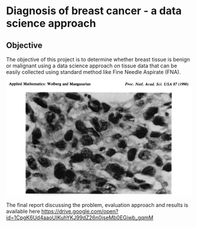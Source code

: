 # Diagnosis of breast cancer - a data science approach

## Objective
The objective of this project is to determine whether breast tissue is benign or malignant using a data science approach on tissue data that can be easily collected using standard method like Fine Needle Aspirate (FNA).

![alt text](https://raw.githubusercontent.com/iamgauravg/Capstone_Project_1/master/cell_structure.PNG)

The final report discussing the problem, evaluation approach and results is available here 
https://drive.google.com/open?id=1CpgK6Ud4aaoUIKuhYKJ99dZ26n0jseMb0EGiwb_gqmM

